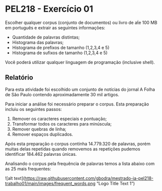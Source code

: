 # PEL218 - Exercício 01

Escolher qualquer corpus (conjunto de documentos) ou livro de at́e 100 MB em português e extrair as seguintes informações:

- Quantidade de palavras distintas;
- Histograma das palavras;
- Histograma de prefixos de tamanho (1,2,3,4 e 5)
- Histograma de sufixos de tamanho (1,2,3,4 e 5)

Você poderá utilizar qualquer linguagem de programação (inclusive shell).

## Relatório
Para esta atividade foi escolhido um conjunto de notícias do jornal A Folha de São Paulo contendo aproximadamente 30 mil artigos.

Para iniciar a análise foi necessário preparar o corpus. Esta preparação incluiu os seguintes passos:

1. Remover os caracteres especiais e pontuação;
2. Transformar todos os caracteres para minúscula;
3. Remover quebras de linha;
4. Remover espaços duplicados.

Após esta preparação o corpus continha 14.779.320 de palavras, porém muitas delas repetidas quando removemos as repetições pudemos identificar 184.462 palavras únicas.

Analisando o corpus pela frequência de palavras temos a lista abaixo com as 25 mais frequentes:

![alt text](https://raw.githubusercontent.com/gbodra/mestrado-ia-pel218-trabalho01/main/images/frequent_words.png “Logo Title Text 1”)